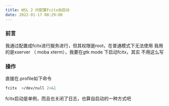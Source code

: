 ```yaml
---
title: WSL 2 内配置Fcitx自启动 
date: 2022-01-17 08:29:00
---
```


### 前言
我通过配置成fcitx进行服务进行，但其权限是root，在普通模式下无法使用
我用的是xserver （ moba xterm），我要在gtk mode 下启动fcitx，其实 不用这么写

### 操作
直接在.profile如下命令
```bash
fcitx  >/dev/null 2>&1
```
fcitx启动是单例，而且也关闭了日志，也算自启动的一种方式吧
